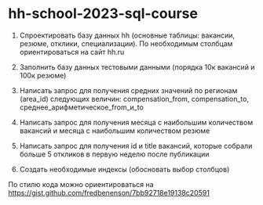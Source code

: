 # hh-school-2023-sql-course

1. Спроектировать базу данных hh (основные таблицы: вакансии, резюме, отклики, специализации). По необходимым столбцам ориентироваться на сайт hh.ru

2. Заполнить базу данных тестовыми данными (порядка 10к вакансий и 100к резюме)

3. Написать запрос для получения средних значений по регионам (area_id) следующих величин:
compensation_from, compensation_to, среднее_арифметическое_from_и_to

4. Написать запрос для получения месяца с наибольшим количеством вакансий и месяца с наибольшим количеством резюме

5. Написать запрос для получения id и title вакансий, которые собрали больше 5 откликов в первую неделю после публикации

6. Создать необходимые индексы (обосновать выбор столбцов)


По стилю кода можно ориентироваться на https://gist.github.com/fredbenenson/7bb92718e19138c20591
